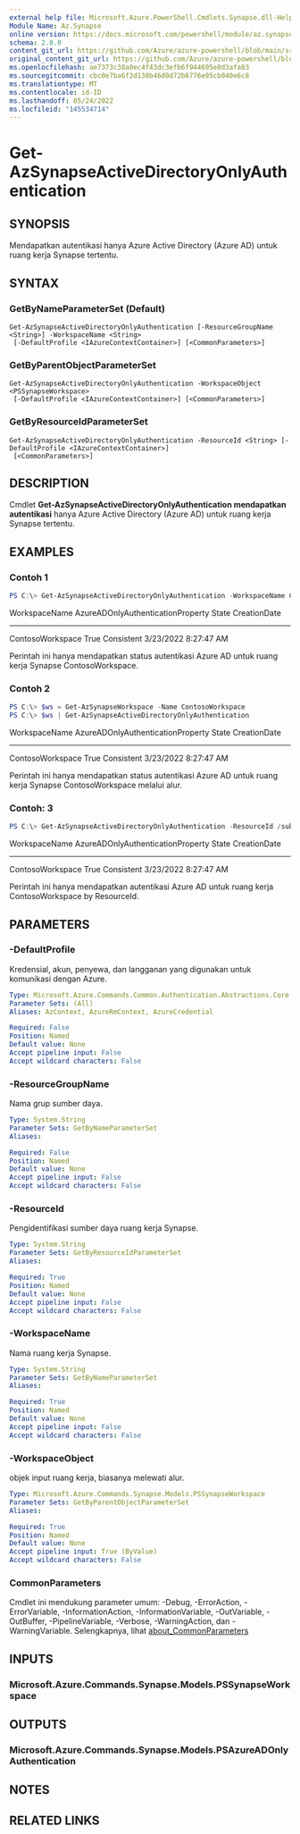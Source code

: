 ```yaml
---
external help file: Microsoft.Azure.PowerShell.Cmdlets.Synapse.dll-Help.xml
Module Name: Az.Synapse
online version: https://docs.microsoft.com/powershell/module/az.synapse/get-azsynapseactivedirectoryonlyauthentication
schema: 2.0.0
content_git_url: https://github.com/Azure/azure-powershell/blob/main/src/Synapse/Synapse/help/Get-AzSynapseActiveDirectoryOnlyAuthentication.md
original_content_git_url: https://github.com/Azure/azure-powershell/blob/main/src/Synapse/Synapse/help/Get-AzSynapseActiveDirectoryOnlyAuthentication.md
ms.openlocfilehash: ae7373c38a0ec4f43dc3efb6f944695e8d3afa83
ms.sourcegitcommit: cbc0e7ba6f2d138b46d0d72b6776e95cb040e6c8
ms.translationtype: MT
ms.contentlocale: id-ID
ms.lasthandoff: 05/24/2022
ms.locfileid: "145534714"
---
```

# Get-AzSynapseActiveDirectoryOnlyAuthentication

## SYNOPSIS
Mendapatkan autentikasi hanya Azure Active Directory (Azure AD) untuk ruang kerja Synapse tertentu.

## SYNTAX

### GetByNameParameterSet (Default)
```
Get-AzSynapseActiveDirectoryOnlyAuthentication [-ResourceGroupName <String>] -WorkspaceName <String>
 [-DefaultProfile <IAzureContextContainer>] [<CommonParameters>]
```

### GetByParentObjectParameterSet
```
Get-AzSynapseActiveDirectoryOnlyAuthentication -WorkspaceObject <PSSynapseWorkspace>
 [-DefaultProfile <IAzureContextContainer>] [<CommonParameters>]
```

### GetByResourceIdParameterSet
```
Get-AzSynapseActiveDirectoryOnlyAuthentication -ResourceId <String> [-DefaultProfile <IAzureContextContainer>]
 [<CommonParameters>]
```

## DESCRIPTION
Cmdlet **Get-AzSynapseActiveDirectoryOnlyAuthentication mendapatkan autentikasi** hanya Azure Active Directory (Azure AD) untuk ruang kerja Synapse tertentu.

## EXAMPLES

### Contoh 1
```powershell
PS C:\> Get-AzSynapseActiveDirectoryOnlyAuthentication -WorkspaceName ContosoWorkspace
```

WorkspaceName AzureADOnlyAuthenticationProperty State CreationDate
-------------     --------------------------------- -----      ------------
ContosoWorkspace True Consistent 3/23/2022 8:27:47 AM

Perintah ini hanya mendapatkan status autentikasi Azure AD untuk ruang kerja Synapse ContosoWorkspace.

### Contoh 2
```powershell
PS C:\> $ws = Get-AzSynapseWorkspace -Name ContosoWorkspace
PS C:\> $ws | Get-AzSynapseActiveDirectoryOnlyAuthentication
```

WorkspaceName AzureADOnlyAuthenticationProperty State CreationDate
-------------     --------------------------------- -----      ------------
ContosoWorkspace True Consistent 3/23/2022 8:27:47 AM

Perintah ini hanya mendapatkan status autentikasi Azure AD untuk ruang kerja Synapse ContosoWorkspace melalui alur.

### Contoh: 3
```powershell
PS C:\> Get-AzSynapseActiveDirectoryOnlyAuthentication -ResourceId /subscriptions/21686af7-58ec-4f4d-9c68-f431f4db4edd/resourceGroups/ContosoResourceGroup/providers/Microsoft.Synapse/workspaces/ContosoWorkspace
```

WorkspaceName AzureADOnlyAuthenticationProperty State CreationDate
-------------     --------------------------------- -----      ------------
ContosoWorkspace True Consistent 3/23/2022 8:27:47 AM

Perintah ini hanya mendapatkan autentikasi Azure AD untuk ruang kerja ContosoWorkspace by ResourceId.

## PARAMETERS

### -DefaultProfile
Kredensial, akun, penyewa, dan langganan yang digunakan untuk komunikasi dengan Azure.

```yaml
Type: Microsoft.Azure.Commands.Common.Authentication.Abstractions.Core.IAzureContextContainer
Parameter Sets: (All)
Aliases: AzContext, AzureRmContext, AzureCredential

Required: False
Position: Named
Default value: None
Accept pipeline input: False
Accept wildcard characters: False
```

### -ResourceGroupName
Nama grup sumber daya.

```yaml
Type: System.String
Parameter Sets: GetByNameParameterSet
Aliases:

Required: False
Position: Named
Default value: None
Accept pipeline input: False
Accept wildcard characters: False
```

### -ResourceId
Pengidentifikasi sumber daya ruang kerja Synapse.

```yaml
Type: System.String
Parameter Sets: GetByResourceIdParameterSet
Aliases:

Required: True
Position: Named
Default value: None
Accept pipeline input: False
Accept wildcard characters: False
```

### -WorkspaceName
Nama ruang kerja Synapse.

```yaml
Type: System.String
Parameter Sets: GetByNameParameterSet
Aliases:

Required: True
Position: Named
Default value: None
Accept pipeline input: False
Accept wildcard characters: False
```

### -WorkspaceObject
objek input ruang kerja, biasanya melewati alur.

```yaml
Type: Microsoft.Azure.Commands.Synapse.Models.PSSynapseWorkspace
Parameter Sets: GetByParentObjectParameterSet
Aliases:

Required: True
Position: Named
Default value: None
Accept pipeline input: True (ByValue)
Accept wildcard characters: False
```

### CommonParameters
Cmdlet ini mendukung parameter umum: -Debug, -ErrorAction, -ErrorVariable, -InformationAction, -InformationVariable, -OutVariable, -OutBuffer, -PipelineVariable, -Verbose, -WarningAction, dan -WarningVariable. Selengkapnya, lihat [about_CommonParameters](http://go.microsoft.com/fwlink/?LinkID=113216)

## INPUTS

### Microsoft.Azure.Commands.Synapse.Models.PSSynapseWorkspace

## OUTPUTS

### Microsoft.Azure.Commands.Synapse.Models.PSAzureADOnlyAuthentication

## NOTES

## RELATED LINKS

